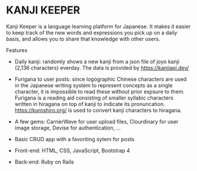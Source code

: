 # KANJI KEEPER

Kanji Keeper is a language learning platform for Japanese. It makes it easier to keep track of the new words and expressions you pick up on a daily basis, and allows you to share that knowledge with other users. 

Features

* Daily kanji: randomly shows a new kanji from a json file of joyo kanji (2,136 characters) everday. The data is provided by https://kanjiapi.dev/

* Furigana to user posts: since logographic Chinese characters are used in the Japanese writing system to represent concepts as a single character, it is impossible to read these without prior expsure to them. Furigana is a reading aid consisting of smaller syllabic characters written in hiragana on top of kanji to indicate its pronuncation. https://kuroshiro.org/ is used to convert kanji characters to hiragana.

* A few gems: CarrierWave for user upload files, Clourdinary for user image storage, Devise for authentication, ...

* Basic CRUD app with a favoriting sytem for posts

* Front-end: HTML, CSS, JavaScript, Bootstrap 4

* Back-end: Ruby on Rails